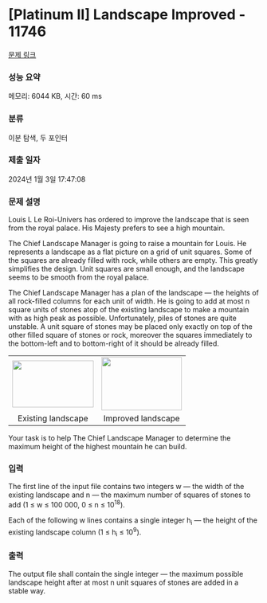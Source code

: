 # [Platinum II] Landscape Improved - 11746 

[문제 링크](https://www.acmicpc.net/problem/11746) 

### 성능 요약

메모리: 6044 KB, 시간: 60 ms

### 분류

이분 탐색, 두 포인터

### 제출 일자

2024년 1월 3일 17:47:08

### 문제 설명

<p>Louis L Le Roi-Univers has ordered to improve the landscape that is seen from the royal palace. His Majesty prefers to see a high mountain.</p>

<p>The Chief Landscape Manager is going to raise a mountain for Louis. He represents a landscape as a flat picture on a grid of unit squares. Some of the squares are already filled with rock, while others are empty. This greatly simplifies the design. Unit squares are small enough, and the landscape seems to be smooth from the royal palace.</p>

<p>The Chief Landscape Manager has a plan of the landscape — the heights of all rock-filled columns for each unit of width. He is going to add at most n square units of stones atop of the existing landscape to make a mountain with as high peak as possible. Unfortunately, piles of stones are quite unstable. A unit square of stones may be placed only exactly on top of the other filled square of stones or rock, moreover the squares immediately to the bottom-left and to bottom-right of it should be already filled.</p>

<table class="table">
	<tbody>
		<tr>
			<td style="text-align:center"><img alt="" src="https://onlinejudgeimages.s3-ap-northeast-1.amazonaws.com/problem/11746/1.png" style="height:94px; width:163px"></td>
			<td style="text-align: center;"><img alt="" src="https://onlinejudgeimages.s3-ap-northeast-1.amazonaws.com/problem/11746/2.png" style="height:107px; width:161px"></td>
		</tr>
		<tr>
			<td style="text-align:center">Existing landscape</td>
			<td style="text-align:center">Improved landscape</td>
		</tr>
	</tbody>
</table>

<p>Your task is to help The Chief Landscape Manager to determine the maximum height of the highest mountain he can build.</p>

### 입력 

 <p>The first line of the input file contains two integers w — the width of the existing landscape and n — the maximum number of squares of stones to add (1 ≤ w ≤ 100 000, 0 ≤ n ≤ 10<sup>18</sup>).</p>

<p>Each of the following w lines contains a single integer h<sub>i</sub> — the height of the existing landscape column (1 ≤ h<sub>i</sub> ≤ 10<sup>9</sup>).</p>

### 출력 

 <p>The output file shall contain the single integer — the maximum possible landscape height after at most n unit squares of stones are added in a stable way.</p>


